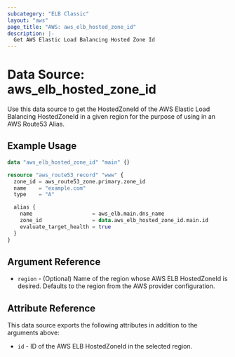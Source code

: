 ```yaml
---
subcategory: "ELB Classic"
layout: "aws"
page_title: "AWS: aws_elb_hosted_zone_id"
description: |-
  Get AWS Elastic Load Balancing Hosted Zone Id
---
```


# Data Source: aws_elb_hosted_zone_id

Use this data source to get the HostedZoneId of the AWS Elastic Load Balancing HostedZoneId
in a given region for the purpose of using in an AWS Route53 Alias.

## Example Usage

```terraform
data "aws_elb_hosted_zone_id" "main" {}

resource "aws_route53_record" "www" {
  zone_id = aws_route53_zone.primary.zone_id
  name    = "example.com"
  type    = "A"

  alias {
    name                   = aws_elb.main.dns_name
    zone_id                = data.aws_elb_hosted_zone_id.main.id
    evaluate_target_health = true
  }
}
```

## Argument Reference

* `region` - (Optional) Name of the region whose AWS ELB HostedZoneId is desired.
  Defaults to the region from the AWS provider configuration.

## Attribute Reference

This data source exports the following attributes in addition to the arguments above:

* `id` - ID of the AWS ELB HostedZoneId in the selected region.
